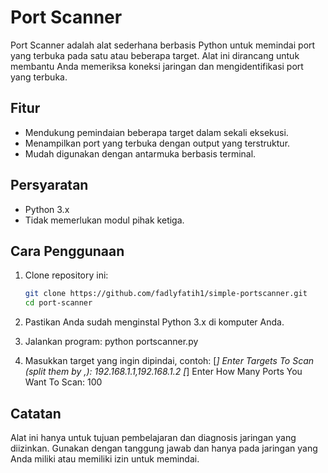 # Port Scanner
Port Scanner adalah alat sederhana berbasis Python untuk memindai port yang terbuka pada satu atau beberapa target. Alat ini dirancang untuk membantu Anda memeriksa koneksi jaringan dan mengidentifikasi port yang terbuka.

## Fitur
- Mendukung pemindaian beberapa target dalam sekali eksekusi.
- Menampilkan port yang terbuka dengan output yang terstruktur.
- Mudah digunakan dengan antarmuka berbasis terminal.

## Persyaratan
- Python 3.x
- Tidak memerlukan modul pihak ketiga.

## Cara Penggunaan
1. Clone repository ini:
   ```bash
   git clone https://github.com/fadlyfatih1/simple-portscanner.git
   cd port-scanner

2. Pastikan Anda sudah menginstal Python 3.x di komputer Anda.

3. Jalankan program: python portscanner.py

4. Masukkan target yang ingin dipindai, contoh: 
[*] Enter Targets To Scan (split them by ,): 192.168.1.1,192.168.1.2
[*] Enter How Many Ports You Want To Scan: 100

## Catatan
Alat ini hanya untuk tujuan pembelajaran dan diagnosis jaringan yang diizinkan. Gunakan dengan tanggung jawab dan hanya pada jaringan yang Anda miliki atau memiliki izin untuk memindai.